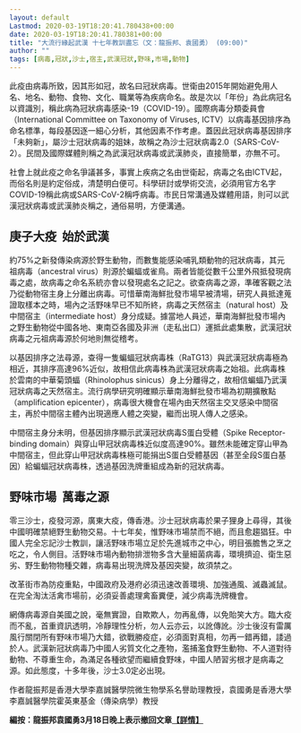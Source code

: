 ```yaml
---
layout: default
Lastmod: 2020-03-19T18:20:41.780438+00:00
date: 2020-03-19T18:20:41.780381+00:00
title: "大流行緣起武漢 十七年教訓盡忘（文：龍振邦、袁國勇） (09:00)"
author: ""
tags: [病毒,冠狀,沙士,宿主,武漢冠狀,野味,市場,動物]
---
```


此疫由病毒所致，因其形如冠，故名曰冠狀病毒。世衛由2015年開始避免用人名、地名、動物、食物、文化、職業等為疾病命名。故是次以「年份」為此病冠名以資識別，稱此病為冠狀病毒感染-19（COVID-19）。國際病毒分類委員會（International Committee on Taxonomy of Viruses, ICTV）以病毒基因排序為命名標準，每段基因逐一細心分析，其他因素不作考慮。蓋因此冠狀病毒基因排序「未夠新」，屬沙士冠狀病毒的姐妹，故稱之為沙士冠狀病毒2.0（SARS-CoV-2）。民間及國際媒體則稱之為武漢冠狀病毒或武漢肺炎，直接簡單，亦無不可。

社會上就此疫之命名爭議甚多，事實上疾病之名由世衛起，病毒之名由ICTV起，而俗名則是約定俗成，清楚明白便可。科學研討或學術交流，必須用官方名字COVID-19稱此病或SARS-CoV-2稱呼病毒。市民日常溝通及媒體用語，則可以武漢冠狀病毒或武漢肺炎稱之，通俗易明，方便溝通。

**庚子大疫  始於武漢**
--------------

約75%之新發傳染病源於野生動物，而數隻能感染哺乳類動物的冠狀病毒，其元祖病毒（ancestral virus）則源於蝙蝠或雀鳥。兩者皆能從數千公里外飛抵發現病毒之處，故病毒之命名系統亦會以發現處名之記之。欲查病毒之源，準確客觀之法乃從動物宿主身上分離出病毒。可惜華南海鮮批發市場早被清場，研究人員抵達蒐證取樣本之時，場內之活野味早已不知所終，病毒之天然宿主（natural host）及中間宿主（intermediate host）身分成疑。據當地人員述，華南海鮮批發市場內之野生動物從中國各地、東南亞各國及非洲（走私出口）運抵此處集散，武漢冠狀病毒之元祖病毒源於何地則無從稽考。

以基因排序之法尋源，查得一隻蝙蝠冠狀病毒株（RaTG13）與武漢冠狀病毒極為相近，其排序高達96%近似，故相信此病毒株為武漢冠狀病毒之始祖。此病毒株於雲南的中華菊頭蝠（Rhinolophus sinicus）身上分離得之，故相信蝙蝠乃武漢冠狀病毒之天然宿主。流行病學研究明確顯示華南海鮮批發市場為初期擴散點（amplification epicenter），病毒很大機會在場內由天然宿主交叉感染中間宿主，再於中間宿主體內出現適應人體之突變，繼而出現人傳人之感染。

中間宿主身分未明，但基因排序顯示武漢冠狀病毒S蛋白受體（Spike Receptor-binding domain）與穿山甲冠狀病毒株近似度高達90%。雖然未能確定穿山甲為中間宿主，但此穿山甲冠狀病毒株極可能捐出S蛋白受體基因（甚至全段S蛋白基因）給蝙蝠冠狀病毒株，透過基因洗牌重組成為新的冠狀病毒。

**野味市場  萬毒之源**
--------------

零三沙士，疫發河源，廣東大疫，傳香港。沙士冠狀病毒於果子狸身上尋得，其後中國明確禁絕野生動物交易。十七年矣，惟野味市場禁而不絕，而且愈趨猖狂。中國人完全忘記沙士教訓，讓活野味市場立足於先進城市之中心，明目張膽售之烹之吃之，令人側目。活野味市場內動物排泄物多含大量細菌病毒，環境擠迫、衛生惡劣、野生動物物種交雜，病毒易出現洗牌及基因突變，故須禁之。

改革街市為防疫重點，中國政府及港府必須迅速改善環境、加強通風、滅蟲滅鼠。在完全淘汰活禽市場前，必須妥善處理禽畜糞便，減少病毒洗牌機會。

網傳病毒源自美國之說，毫無實證，自欺欺人，勿再亂傳，以免貽笑大方。臨大疫而不亂，首重資訊透明，冷靜理性分析，勿人云亦云，以訛傳訛。沙士後沒有雷厲風行關閉所有野味市場乃大錯，欲戰勝疫症，必須面對真相，勿再一錯再錯，諉過於人。武漢新冠狀病毒乃中國人劣質文化之產物，濫捕濫食野生動物、不人道對待動物、不尊重生命，為滿足各種欲望而繼續食野味，中國人陋習劣根才是病毒之源。如此態度，十多年後，沙士3.0定必出現。

作者龍振邦是香港大學李嘉誠醫學院微生物學系名譽助理教授，袁國勇是香港大學李嘉誠醫學院霍英東基金（傳染病學）教授

**編按：龍振邦袁國勇3月18日晚上表示撤回文章[【詳情】](https://news.mingpao.com/ins/%e6%b8%af%e8%81%9e/article/20200318/s00001/1584545690305/%e3%80%8c%e8%bf%bd%e6%b1%82%e7%a7%91%e5%ad%b8%e7%9c%9f%e7%90%86-%e7%84%a1%e6%84%8f%e6%8d%b2%e5%85%a5%e6%94%bf%e6%b2%bb%e3%80%8d-%e9%be%8d%e6%8c%af%e9%82%a6%e8%a2%81%e5%9c%8b%e5%8b%87%e6%92%a4%e5%9b%9e%e6%96%87%e7%ab%a0)**

